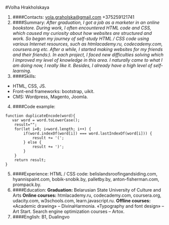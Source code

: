 #Volha Hrakholskaya
1. ####Contacts:
vola.graholska@gmail.com
+375259121741
2. ####Summary:
*After graduation, I got a job as a marketer in an online bookstore. During work, I often encountered HTML code and CSS, which caused my curiosity about how websites are structured and work. So began my journey of self-study HTML / CSS code using various Internet resources, such as htmlacademy.ru, codecademy.com, coursera.org etc. After a while, I started making websites for my friends and their friends:). In each project, I faced new difficulties solving which I improved my level of knowledge in this area. I naturally came to what I am doing now, I really like it. Besides, I already have a high level of self-learning.*
3. ####Skills: 
* HTML, CSS, JS. 
* Front-end frameworks: bootstrap, uikit. 
* CMS: Wordpress, Magento, Joomla.
4. ####Code example:
```
function duplicateEncode(word){
   var word = word.toLowerCase();
    result="";
    for(let i=0; i<word.length; i++) {
        if(word.indexOf(word[i]) === word.lastIndexOf(word[i])) {
            result += '(';
        } else {
            result += ')';
        }
    }
    return result;
}
```
5. ####Experience: 
HTML / CSS code: belislandsroofingandsiding.com, hyannispaint.com, bobik-snobik.by, palletby.by, anton-fisherman.com, prompack.by.
6. ####Education:
**Graduation:**
Belarusian State University of Culture and Arts
**Online courses:**  htmlacademy.ru, codecademy.com, coursera.org, udacity.com, w3schools.com, learn.javascript.ru.
**Offline courses:**
«Academic drawing» – DivinaHarmonia.
«Typography and font design» – Art Start.
Search engine optimization courses – Artox.
7. ####English: 
B1, Dualingvo
